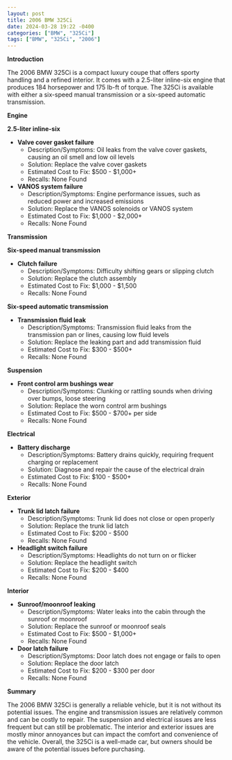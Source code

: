 ```yaml
---
layout: post
title: 2006 BMW 325Ci
date: 2024-03-28 19:22 -0400
categories: ["BMW", "325Ci"]
tags: ["BMW", "325Ci", "2006"]
---
```

**Introduction**

The 2006 BMW 325Ci is a compact luxury coupe that offers sporty handling and a refined interior. It comes with a 2.5-liter inline-six engine that produces 184 horsepower and 175 lb-ft of torque. The 325Ci is available with either a six-speed manual transmission or a six-speed automatic transmission.

**Engine**

**2.5-liter inline-six**

* **Valve cover gasket failure**
    * Description/Symptoms: Oil leaks from the valve cover gaskets, causing an oil smell and low oil levels
    * Solution: Replace the valve cover gaskets
    * Estimated Cost to Fix: $500 - $1,000+
    * Recalls: None Found
* **VANOS system failure**
    * Description/Symptoms: Engine performance issues, such as reduced power and increased emissions
    * Solution: Replace the VANOS solenoids or VANOS system
    * Estimated Cost to Fix: $1,000 - $2,000+
    * Recalls: None Found

**Transmission**

**Six-speed manual transmission**

* **Clutch failure**
    * Description/Symptoms: Difficulty shifting gears or slipping clutch
    * Solution: Replace the clutch assembly
    * Estimated Cost to Fix: $1,000 - $1,500
    * Recalls: None Found

**Six-speed automatic transmission**

* **Transmission fluid leak**
    * Description/Symptoms: Transmission fluid leaks from the transmission pan or lines, causing low fluid levels
    * Solution: Replace the leaking part and add transmission fluid
    * Estimated Cost to Fix: $300 - $500+
    * Recalls: None Found

**Suspension**

* **Front control arm bushings wear**
    * Description/Symptoms: Clunking or rattling sounds when driving over bumps, loose steering
    * Solution: Replace the worn control arm bushings
    * Estimated Cost to Fix: $500 - $700+ per side
    * Recalls: None Found

**Electrical**

* **Battery discharge**
    * Description/Symptoms: Battery drains quickly, requiring frequent charging or replacement
    * Solution: Diagnose and repair the cause of the electrical drain
    * Estimated Cost to Fix: $100 - $500+
    * Recalls: None Found

**Exterior**

* **Trunk lid latch failure**
    * Description/Symptoms: Trunk lid does not close or open properly
    * Solution: Replace the trunk lid latch
    * Estimated Cost to Fix: $200 - $500
    * Recalls: None Found
* **Headlight switch failure**
    * Description/Symptoms: Headlights do not turn on or flicker
    * Solution: Replace the headlight switch
    * Estimated Cost to Fix: $200 - $400
    * Recalls: None Found

**Interior**

* **Sunroof/moonroof leaking**
    * Description/Symptoms: Water leaks into the cabin through the sunroof or moonroof
    * Solution: Replace the sunroof or moonroof seals
    * Estimated Cost to Fix: $500 - $1,000+
    * Recalls: None Found
* **Door latch failure**
    * Description/Symptoms: Door latch does not engage or fails to open
    * Solution: Replace the door latch
    * Estimated Cost to Fix: $200 - $300 per door
    * Recalls: None Found

**Summary**

The 2006 BMW 325Ci is generally a reliable vehicle, but it is not without its potential issues. The engine and transmission issues are relatively common and can be costly to repair. The suspension and electrical issues are less frequent but can still be problematic. The interior and exterior issues are mostly minor annoyances but can impact the comfort and convenience of the vehicle. Overall, the 325Ci is a well-made car, but owners should be aware of the potential issues before purchasing.
